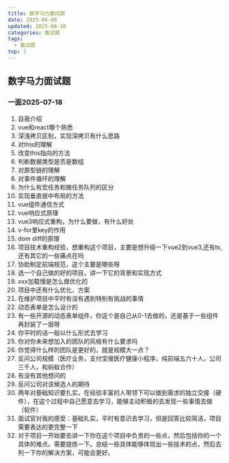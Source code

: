 ```yaml
---
title: 数字马力面试题
date: 2025-08-09
updated: 2025-08-10
categories: 面试题
tags:
  - 面试题
top: 1
---
```


## 数字马力面试题
### 一面2025-07-18
1. 自我介绍
2. vue和react哪个熟悉
3. 深浅拷贝区别，实现深拷贝有什么思路
4. 对this的理解
5. 改变this指向的方法
6. 判断数据类型是否是数组
7. 对原型链的理解
8. 对事件循环的理解
9. 为什么有宏任务和微任务队列的区分
10. 实现垂直居中布局的方法
11. vue组件通信方式
12. vue响应式原理
13. vue3响应式重构，为什么要做，有什么好处
14. v-for里key的作用
15. dom diff的原理
16. 项目技术重构经验，想重构这个项目，主要是想升级一下vue2到vue3,还有ts,还有其它的一些痛点在吗
17. 协助制定前端规范，这个主要是哪些呀
18. 选一个自己做的好的项目，讲一下它的背景和实现方式
19. xxx加载慢是怎么做优化的
20. 项目中还有什么优化，方案
21. 在维护项目中平时有没有遇到特别有挑战的事情
22. 动态表单是怎么设计的
23. 有一些开源的动态表单组件，你这个是自己从0-1去做的，还是基于一些组件再封装了一层呀
24. 你平时的话一般以什么形式去学习
25. 你对你未来想加入的团队的风格有什么要求吗
26. 你觉得什么样的团队是更好的，就是规模大一点？
27. 反问公司规模（医疗业务，支付宝搜医疗健康小程序，纯前端五六十人，公司三千人，和蚂蚁合作）
28. 有没有其他想问的
29. 反问公司对该候选人的期待
30. 两年对基础知识要扎实，在经验丰富的人带领下可以做到需求的独立交接（硬件），在这个过程中自己愿意去学习，能够主动积极的去发现一些事情去做（软件）
31. 面试官对我的感受：基础扎实，平时有意识去学习，但是回答比较简洁，项目需要表达的更完整一下
32. 对于项目一开始要去讲一下你在这个项目中负责的一些点，然后包括你的一个具体的难点。需要提炼一下。总结一些具体能够体现出一些技术的点，然后去列一下你的解决方案，可能会更好。


